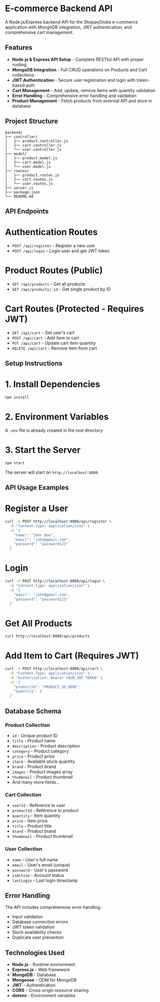 # E-commerce Backend API
A Node.js/Express backend API for the ShoppyGlobe e-commerce application with MongoDB integration, JWT authentication, and comprehensive cart management.

## Features
- **Node.js & Express API Setup** - Complete RESTful API with proper routing
- **MongoDB Integration** - Full CRUD operations on Products and Cart collections
- **JWT Authentication** - Secure user registration and login with token-based auth
- **Cart Management** - Add, update, remove items with quantity validation
- **Error Handling** - Comprehensive error handling and validation
- **Product Management** - Fetch products from external API and store in database

## Project Structure
```
backend/
├── controller/
│   ├── product.controller.js
│   ├── cart.controller.js
│   └── user.controller.js
├── model/
│   ├── product.model.js
│   ├── cart.model.js
│   └── user.model.js
├── routes/
│   ├── product.routes.js
│   ├── cart.routes.js
│   └── user.routes.js
├── server.js
├── package.json
└── README.md
```

## API Endpoints
# Authentication Routes
- `POST /api/register` - Register a new user
- `POST /api/login` - Login user and get JWT token

# Product Routes (Public)
- `GET /api/products` - Get all products
- `GET /api/products/:id` - Get single product by ID

# Cart Routes (Protected - Requires JWT)
- `GET /api/cart` - Get user's cart
- `POST /api/cart` - Add item to cart
- `PUT /api/cart` - Update cart item quantity
- `DELETE /api/cart` - Remove item from cart

## Setup Instructions
# 1. Install Dependencies
```bash
npm install
```

# 2. Environment Variables
A `.env` file is already created in the root directory

# 3. Start the Server
```bash
npm start
```

The server will start on `http://localhost:8080`

## API Usage Examples

# Register a User
```bash
curl -X POST http://localhost:8080/api/register \
  -H "Content-Type: application/json" \
  -d '{
    "name": "John Doe",
    "email": "john@gmail.com",
    "password": "password123"
  }'
```

# Login
```bash
curl -X POST http://localhost:8080/api/login \
  -H "Content-Type: application/json" \
  -d '{
    "email": "john@gmail.com",
    "password": "password123"
  }'
```

# Get All Products
```bash
curl http://localhost:8080/api/products
```

# Add Item to Cart (Requires JWT)
```bash
curl -X POST http://localhost:8080/api/cart \
  -H "Content-Type: application/json" \
  -H "Authorization: Bearer YOUR_JWT_TOKEN" \
  -d '{
    "productId": "PRODUCT_ID_HERE",
    "quantity": 2
  }'
```

## Database Schema

### Product Collection
- `id` - Unique product ID
- `title` - Product name
- `description` - Product description
- `category` - Product category
- `price` - Product price
- `stock` - Available stock quantity
- `brand` - Product brand
- `images` - Product images array
- `thumbnail` - Product thumbnail
- And many more fields...

### Cart Collection
- `userId` - Reference to user
- `productId` - Reference to product
- `quantity` - Item quantity
- `price` - Item price
- `title` - Product title
- `brand` - Product brand
- `thumbnail` - Product thumbnail

### User Collection
- `name` - User's full name
- `email` - User's email (unique)
- `password` - User's password
- `isActive` - Account status
- `lastLogin` - Last login timestamp

## Error Handling

The API includes comprehensive error handling:
- Input validation
- Database connection errors
- JWT token validation
- Stock availability checks
- Duplicate user prevention

## Technologies Used

- **Node.js** - Runtime environment
- **Express.js** - Web framework
- **MongoDB** - Database
- **Mongoose** - ODM for MongoDB
- **JWT** - Authentication
- **CORS** - Cross-origin resource sharing
- **dotenv** - Environment variables

